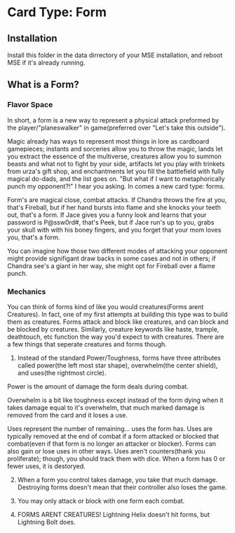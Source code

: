 # Card Type: Form

## Installation
Install this folder in the data dirrectory of your MSE installation, and reboot
MSE if it's already running.

## What is a Form?

### Flavor Space

In short, a form is a new way to represent a physical attack preformed by the 
player/"planeswalker" in game(preferred over "Let's take this outside").

Magic already has ways to represent most things in lore as cardboard gamepieces;
instants and sorceries allow you to throw the magic, lands let you extract the
essence of the multiverse, creatures allow you to summon beasts and what not to 
fight by your side, artifacts let you play with trinkets from urza's gift shop, 
and enchantments let you fill the battlefield with fully magical do-dads, and 
the list goes on. "But what if I want to metaphorically punch my opponent?!" I 
hear you asking. In comes a new card type: forms.

Form's are magical close, combat attacks. If Chandra throws the fire at you, 
that's Fireball, but if her hand bursts into flame and she knocks your teeth
out, that's a form. If Jace gives you a funny look and learns that your password
is P@ssw0rd#, that's Peek, but if Jace run's up to you, grabs your skull with 
with his boney fingers, and you forget that your mom loves you, that's a form.

You can imagine how those two different modes of attacking your opponent might 
provide signifigant draw backs in some cases and not in others; if Chandra see's
a giant in her way, she might opt for Fireball over a flame punch.

### Mechanics

You can think of forms kind of like you would creatures(Forms arent Creatures).
In fact, one of my first attempts at building this type was to build them as
creatures. Forms attack and block like creatures, and can block and be blocked
by creatures. Similarly, creature keywords like haste, trample, deathtouch, etc
function the way you'd expect to with creatures. There are a few things that 
seperate creatures and forms though.

1. Instead of the standard Power/Toughness, forms have three attributes called 
power(the left most star shape), overwhelm(the center shield), and uses(the 
rightmost circle). 

Power is the amount of damage the form deals during combat.

Overwhelm is a bit like toughness except instead of the form dying when it takes 
damage equal to it's overwhelm, that much marked damage is removed from the card 
and it loses a use. 

Uses represent the number of remaining... uses the form has. Uses are typically 
removed at the end of combat if a form attacked or blocked that combat(even if 
that form is no longer an attacker or blocker). Forms can also gain or lose uses 
in other ways. Uses aren't counters(thank you proliferate); though, you should 
track them with dice. When a form has 0 or fewer uses, it is destoryed.

2. When a form you control takes damage, you take that much damage. Destroying
forms doesn't mean that their controller also loses the game.

3. You may only attack or block with one form each combat.

4. FORMS ARENT CREATURES! Lightning Helix doesn't 
hit forms, but Lightning Bolt does.